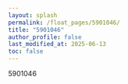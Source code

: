 ```yaml
---
layout: splash
permalink: /float_pages/5901046/
title: "5901046"
author_profile: false
last_modified_at: 2025-06-13
toc: false
---
```

 
5901046

